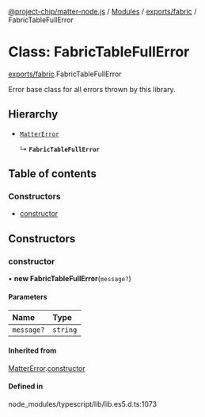 [@project-chip/matter-node.js](../README.md) / [Modules](../modules.md) / [exports/fabric](../modules/exports_fabric.md) / FabricTableFullError

# Class: FabricTableFullError

[exports/fabric](../modules/exports_fabric.md).FabricTableFullError

Error base class for all errors thrown by this library.

## Hierarchy

- [`MatterError`](exports_common.MatterError.md)

  ↳ **`FabricTableFullError`**

## Table of contents

### Constructors

- [constructor](exports_fabric.FabricTableFullError.md#constructor)

## Constructors

### constructor

• **new FabricTableFullError**(`message?`)

#### Parameters

| Name | Type |
| :------ | :------ |
| `message?` | `string` |

#### Inherited from

[MatterError](exports_common.MatterError.md).[constructor](exports_common.MatterError.md#constructor)

#### Defined in

node_modules/typescript/lib/lib.es5.d.ts:1073
